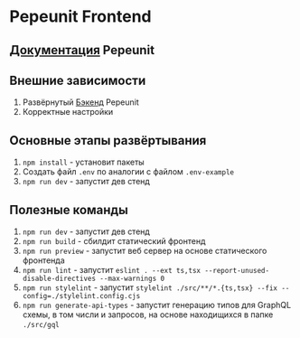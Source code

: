 # Pepeunit Frontend

## [Документация](https://git.pepemoss.com/pepe/pepeunit/pepeunit.git) Pepeunit

## Внешние зависимости

1. Развёрнутый [Бэкенд](https://git.pepemoss.com/pepe/pepeunit/pepeunit_backend.git) Pepeunit
2. Корректные настройки

## Основные этапы развёртывания
1. `npm install` - установит пакеты
1. Создать файл `.env` по аналогии с файлом `.env-example`
1. `npm run dev` - запустит дев стенд

## Полезные команды
1. `npm run dev` - запустит дев стенд
1. `npm run build` - сбилдит статический фронтенд
1. `npm run preview` - запустит веб сервер на основе статического фронтенда
1. `npm run lint` - запустит `eslint . --ext ts,tsx --report-unused-disable-directives --max-warnings 0`
1. `npm run stylelint` - запустит `stylelint ./src/**/*.{ts,tsx} --fix --config=./stylelint.config.cjs`
1. `npm run generate-api-types` - запустит генерацию типов для GraphQL схемы, в том числи и запросов, на основе находищихся в папке `./src/gql`
